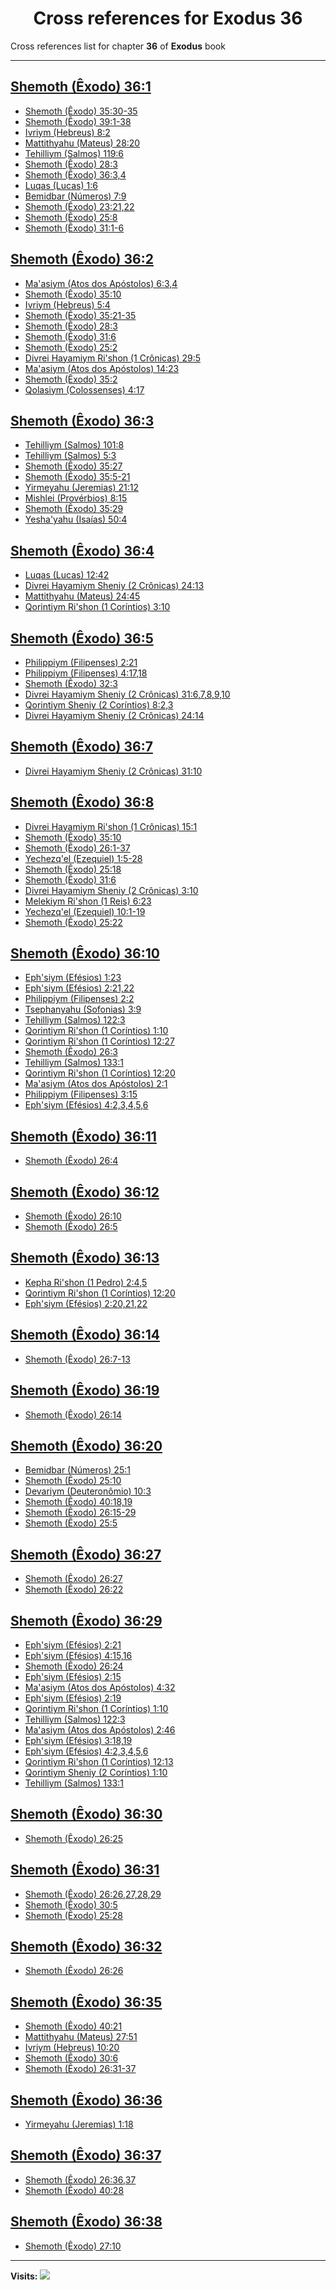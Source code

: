 <div align="center">

# Cross references for **Exodus 36**
</div>

Cross references list for chapter **36** of **Exodus** book

---

<h2 id="1"><a href="https://bible.ozzuu.com/pt_yah/Exo/36#1" target="_blank">Shemoth (Êxodo) 36:1</a></h2>

- [Shemoth (Êxodo) 35:30-35](https://bible.ozzuu.com/pt_yah/Exo/35#30)
- [Shemoth (Êxodo) 39:1-38](https://bible.ozzuu.com/pt_yah/Exo/39#1)
- [Ivriym (Hebreus) 8:2](https://bible.ozzuu.com/pt_yah/Heb/8#2)
- [Mattithyahu (Mateus) 28:20](https://bible.ozzuu.com/pt_yah/Mat/28#20)
- [Tehilliym (Salmos) 119:6](https://bible.ozzuu.com/pt_yah/Psa/119#6)
- [Shemoth (Êxodo) 28:3](https://bible.ozzuu.com/pt_yah/Exo/28#3)
- [Shemoth (Êxodo) 36:3,4](https://bible.ozzuu.com/pt_yah/Exo/36#3)
- [Luqas (Lucas) 1:6](https://bible.ozzuu.com/pt_yah/Luk/1#6)
- [Bemidbar (Números) 7:9](https://bible.ozzuu.com/pt_yah/Num/7#9)
- [Shemoth (Êxodo) 23:21,22](https://bible.ozzuu.com/pt_yah/Exo/23#21)
- [Shemoth (Êxodo) 25:8](https://bible.ozzuu.com/pt_yah/Exo/25#8)
- [Shemoth (Êxodo) 31:1-6](https://bible.ozzuu.com/pt_yah/Exo/31#1)
<h2 id="2"><a href="https://bible.ozzuu.com/pt_yah/Exo/36#2" target="_blank">Shemoth (Êxodo) 36:2</a></h2>

- [Ma'asiym (Atos dos Apóstolos) 6:3,4](https://bible.ozzuu.com/pt_yah/Act/6#3)
- [Shemoth (Êxodo) 35:10](https://bible.ozzuu.com/pt_yah/Exo/35#10)
- [Ivriym (Hebreus) 5:4](https://bible.ozzuu.com/pt_yah/Heb/5#4)
- [Shemoth (Êxodo) 35:21-35](https://bible.ozzuu.com/pt_yah/Exo/35#21)
- [Shemoth (Êxodo) 28:3](https://bible.ozzuu.com/pt_yah/Exo/28#3)
- [Shemoth (Êxodo) 31:6](https://bible.ozzuu.com/pt_yah/Exo/31#6)
- [Shemoth (Êxodo) 25:2](https://bible.ozzuu.com/pt_yah/Exo/25#2)
- [Divrei Hayamiym Ri'shon (1 Crônicas) 29:5](https://bible.ozzuu.com/pt_yah/1Ch/29#5)
- [Ma'asiym (Atos dos Apóstolos) 14:23](https://bible.ozzuu.com/pt_yah/Act/14#23)
- [Shemoth (Êxodo) 35:2](https://bible.ozzuu.com/pt_yah/Exo/35#2)
- [Qolasiym (Colossenses) 4:17](https://bible.ozzuu.com/pt_yah/Col/4#17)
<h2 id="3"><a href="https://bible.ozzuu.com/pt_yah/Exo/36#3" target="_blank">Shemoth (Êxodo) 36:3</a></h2>

- [Tehilliym (Salmos) 101:8](https://bible.ozzuu.com/pt_yah/Psa/101#8)
- [Tehilliym (Salmos) 5:3](https://bible.ozzuu.com/pt_yah/Psa/5#3)
- [Shemoth (Êxodo) 35:27](https://bible.ozzuu.com/pt_yah/Exo/35#27)
- [Shemoth (Êxodo) 35:5-21](https://bible.ozzuu.com/pt_yah/Exo/35#5)
- [Yirmeyahu (Jeremias) 21:12](https://bible.ozzuu.com/pt_yah/Jer/21#12)
- [Mishlei (Provérbios) 8:15](https://bible.ozzuu.com/pt_yah/Pro/8#15)
- [Shemoth (Êxodo) 35:29](https://bible.ozzuu.com/pt_yah/Exo/35#29)
- [Yesha'yahu (Isaías) 50:4](https://bible.ozzuu.com/pt_yah/Isa/50#4)
<h2 id="4"><a href="https://bible.ozzuu.com/pt_yah/Exo/36#4" target="_blank">Shemoth (Êxodo) 36:4</a></h2>

- [Luqas (Lucas) 12:42](https://bible.ozzuu.com/pt_yah/Luk/12#42)
- [Divrei Hayamiym Sheniy (2 Crônicas) 24:13](https://bible.ozzuu.com/pt_yah/2Ch/24#13)
- [Mattithyahu (Mateus) 24:45](https://bible.ozzuu.com/pt_yah/Mat/24#45)
- [Qorintiym Ri'shon (1 Coríntios) 3:10](https://bible.ozzuu.com/pt_yah/1Co/3#10)
<h2 id="5"><a href="https://bible.ozzuu.com/pt_yah/Exo/36#5" target="_blank">Shemoth (Êxodo) 36:5</a></h2>

- [Philippiym (Filipenses) 2:21](https://bible.ozzuu.com/pt_yah/Php/2#21)
- [Philippiym (Filipenses) 4:17,18](https://bible.ozzuu.com/pt_yah/Php/4#17)
- [Shemoth (Êxodo) 32:3](https://bible.ozzuu.com/pt_yah/Exo/32#3)
- [Divrei Hayamiym Sheniy (2 Crônicas) 31:6,7,8,9,10](https://bible.ozzuu.com/pt_yah/2Ch/31#6)
- [Qorintiym Sheniy (2 Coríntios) 8:2,3](https://bible.ozzuu.com/pt_yah/2Co/8#2)
- [Divrei Hayamiym Sheniy (2 Crônicas) 24:14](https://bible.ozzuu.com/pt_yah/2Ch/24#14)
<h2 id="7"><a href="https://bible.ozzuu.com/pt_yah/Exo/36#7" target="_blank">Shemoth (Êxodo) 36:7</a></h2>

- [Divrei Hayamiym Sheniy (2 Crônicas) 31:10](https://bible.ozzuu.com/pt_yah/2Ch/31#10)
<h2 id="8"><a href="https://bible.ozzuu.com/pt_yah/Exo/36#8" target="_blank">Shemoth (Êxodo) 36:8</a></h2>

- [Divrei Hayamiym Ri'shon (1 Crônicas) 15:1](https://bible.ozzuu.com/pt_yah/1Ch/15#1)
- [Shemoth (Êxodo) 35:10](https://bible.ozzuu.com/pt_yah/Exo/35#10)
- [Shemoth (Êxodo) 26:1-37](https://bible.ozzuu.com/pt_yah/Exo/26#1)
- [Yechezq'el (Ezequiel) 1:5-28](https://bible.ozzuu.com/pt_yah/Eze/1#5)
- [Shemoth (Êxodo) 25:18](https://bible.ozzuu.com/pt_yah/Exo/25#18)
- [Shemoth (Êxodo) 31:6](https://bible.ozzuu.com/pt_yah/Exo/31#6)
- [Divrei Hayamiym Sheniy (2 Crônicas) 3:10](https://bible.ozzuu.com/pt_yah/2Ch/3#10)
- [Melekiym Ri'shon (1 Reis) 6:23](https://bible.ozzuu.com/pt_yah/1Ki/6#23)
- [Yechezq'el (Ezequiel) 10:1-19](https://bible.ozzuu.com/pt_yah/Eze/10#1)
- [Shemoth (Êxodo) 25:22](https://bible.ozzuu.com/pt_yah/Exo/25#22)
<h2 id="10"><a href="https://bible.ozzuu.com/pt_yah/Exo/36#10" target="_blank">Shemoth (Êxodo) 36:10</a></h2>

- [Eph'siym (Efésios) 1:23](https://bible.ozzuu.com/pt_yah/Eph/1#23)
- [Eph'siym (Efésios) 2:21,22](https://bible.ozzuu.com/pt_yah/Eph/2#21)
- [Philippiym (Filipenses) 2:2](https://bible.ozzuu.com/pt_yah/Php/2#2)
- [Tsephanyahu (Sofonias) 3:9](https://bible.ozzuu.com/pt_yah/Zep/3#9)
- [Tehilliym (Salmos) 122:3](https://bible.ozzuu.com/pt_yah/Psa/122#3)
- [Qorintiym Ri'shon (1 Coríntios) 1:10](https://bible.ozzuu.com/pt_yah/1Co/1#10)
- [Qorintiym Ri'shon (1 Coríntios) 12:27](https://bible.ozzuu.com/pt_yah/1Co/12#27)
- [Shemoth (Êxodo) 26:3](https://bible.ozzuu.com/pt_yah/Exo/26#3)
- [Tehilliym (Salmos) 133:1](https://bible.ozzuu.com/pt_yah/Psa/133#1)
- [Qorintiym Ri'shon (1 Coríntios) 12:20](https://bible.ozzuu.com/pt_yah/1Co/12#20)
- [Ma'asiym (Atos dos Apóstolos) 2:1](https://bible.ozzuu.com/pt_yah/Act/2#1)
- [Philippiym (Filipenses) 3:15](https://bible.ozzuu.com/pt_yah/Php/3#15)
- [Eph'siym (Efésios) 4:2,3,4,5,6](https://bible.ozzuu.com/pt_yah/Eph/4#2)
<h2 id="11"><a href="https://bible.ozzuu.com/pt_yah/Exo/36#11" target="_blank">Shemoth (Êxodo) 36:11</a></h2>

- [Shemoth (Êxodo) 26:4](https://bible.ozzuu.com/pt_yah/Exo/26#4)
<h2 id="12"><a href="https://bible.ozzuu.com/pt_yah/Exo/36#12" target="_blank">Shemoth (Êxodo) 36:12</a></h2>

- [Shemoth (Êxodo) 26:10](https://bible.ozzuu.com/pt_yah/Exo/26#10)
- [Shemoth (Êxodo) 26:5](https://bible.ozzuu.com/pt_yah/Exo/26#5)
<h2 id="13"><a href="https://bible.ozzuu.com/pt_yah/Exo/36#13" target="_blank">Shemoth (Êxodo) 36:13</a></h2>

- [Kepha Ri'shon (1 Pedro) 2:4,5](https://bible.ozzuu.com/pt_yah/1Pe/2#4)
- [Qorintiym Ri'shon (1 Coríntios) 12:20](https://bible.ozzuu.com/pt_yah/1Co/12#20)
- [Eph'siym (Efésios) 2:20,21,22](https://bible.ozzuu.com/pt_yah/Eph/2#20)
<h2 id="14"><a href="https://bible.ozzuu.com/pt_yah/Exo/36#14" target="_blank">Shemoth (Êxodo) 36:14</a></h2>

- [Shemoth (Êxodo) 26:7-13](https://bible.ozzuu.com/pt_yah/Exo/26#7)
<h2 id="19"><a href="https://bible.ozzuu.com/pt_yah/Exo/36#19" target="_blank">Shemoth (Êxodo) 36:19</a></h2>

- [Shemoth (Êxodo) 26:14](https://bible.ozzuu.com/pt_yah/Exo/26#14)
<h2 id="20"><a href="https://bible.ozzuu.com/pt_yah/Exo/36#20" target="_blank">Shemoth (Êxodo) 36:20</a></h2>

- [Bemidbar (Números) 25:1](https://bible.ozzuu.com/pt_yah/Num/25#1)
- [Shemoth (Êxodo) 25:10](https://bible.ozzuu.com/pt_yah/Exo/25#10)
- [Devariym (Deuteronômio) 10:3](https://bible.ozzuu.com/pt_yah/Deu/10#3)
- [Shemoth (Êxodo) 40:18,19](https://bible.ozzuu.com/pt_yah/Exo/40#18)
- [Shemoth (Êxodo) 26:15-29](https://bible.ozzuu.com/pt_yah/Exo/26#15)
- [Shemoth (Êxodo) 25:5](https://bible.ozzuu.com/pt_yah/Exo/25#5)
<h2 id="27"><a href="https://bible.ozzuu.com/pt_yah/Exo/36#27" target="_blank">Shemoth (Êxodo) 36:27</a></h2>

- [Shemoth (Êxodo) 26:27](https://bible.ozzuu.com/pt_yah/Exo/26#27)
- [Shemoth (Êxodo) 26:22](https://bible.ozzuu.com/pt_yah/Exo/26#22)
<h2 id="29"><a href="https://bible.ozzuu.com/pt_yah/Exo/36#29" target="_blank">Shemoth (Êxodo) 36:29</a></h2>

- [Eph'siym (Efésios) 2:21](https://bible.ozzuu.com/pt_yah/Eph/2#21)
- [Eph'siym (Efésios) 4:15,16](https://bible.ozzuu.com/pt_yah/Eph/4#15)
- [Shemoth (Êxodo) 26:24](https://bible.ozzuu.com/pt_yah/Exo/26#24)
- [Eph'siym (Efésios) 2:15](https://bible.ozzuu.com/pt_yah/Eph/2#15)
- [Ma'asiym (Atos dos Apóstolos) 4:32](https://bible.ozzuu.com/pt_yah/Act/4#32)
- [Eph'siym (Efésios) 2:19](https://bible.ozzuu.com/pt_yah/Eph/2#19)
- [Qorintiym Ri'shon (1 Coríntios) 1:10](https://bible.ozzuu.com/pt_yah/1Co/1#10)
- [Tehilliym (Salmos) 122:3](https://bible.ozzuu.com/pt_yah/Psa/122#3)
- [Ma'asiym (Atos dos Apóstolos) 2:46](https://bible.ozzuu.com/pt_yah/Act/2#46)
- [Eph'siym (Efésios) 3:18,19](https://bible.ozzuu.com/pt_yah/Eph/3#18)
- [Eph'siym (Efésios) 4:2,3,4,5,6](https://bible.ozzuu.com/pt_yah/Eph/4#2)
- [Qorintiym Ri'shon (1 Coríntios) 12:13](https://bible.ozzuu.com/pt_yah/1Co/12#13)
- [Qorintiym Sheniy (2 Coríntios) 1:10](https://bible.ozzuu.com/pt_yah/2Co/1#10)
- [Tehilliym (Salmos) 133:1](https://bible.ozzuu.com/pt_yah/Psa/133#1)
<h2 id="30"><a href="https://bible.ozzuu.com/pt_yah/Exo/36#30" target="_blank">Shemoth (Êxodo) 36:30</a></h2>

- [Shemoth (Êxodo) 26:25](https://bible.ozzuu.com/pt_yah/Exo/26#25)
<h2 id="31"><a href="https://bible.ozzuu.com/pt_yah/Exo/36#31" target="_blank">Shemoth (Êxodo) 36:31</a></h2>

- [Shemoth (Êxodo) 26:26,27,28,29](https://bible.ozzuu.com/pt_yah/Exo/26#26)
- [Shemoth (Êxodo) 30:5](https://bible.ozzuu.com/pt_yah/Exo/30#5)
- [Shemoth (Êxodo) 25:28](https://bible.ozzuu.com/pt_yah/Exo/25#28)
<h2 id="32"><a href="https://bible.ozzuu.com/pt_yah/Exo/36#32" target="_blank">Shemoth (Êxodo) 36:32</a></h2>

- [Shemoth (Êxodo) 26:26](https://bible.ozzuu.com/pt_yah/Exo/26#26)
<h2 id="35"><a href="https://bible.ozzuu.com/pt_yah/Exo/36#35" target="_blank">Shemoth (Êxodo) 36:35</a></h2>

- [Shemoth (Êxodo) 40:21](https://bible.ozzuu.com/pt_yah/Exo/40#21)
- [Mattithyahu (Mateus) 27:51](https://bible.ozzuu.com/pt_yah/Mat/27#51)
- [Ivriym (Hebreus) 10:20](https://bible.ozzuu.com/pt_yah/Heb/10#20)
- [Shemoth (Êxodo) 30:6](https://bible.ozzuu.com/pt_yah/Exo/30#6)
- [Shemoth (Êxodo) 26:31-37](https://bible.ozzuu.com/pt_yah/Exo/26#31)
<h2 id="36"><a href="https://bible.ozzuu.com/pt_yah/Exo/36#36" target="_blank">Shemoth (Êxodo) 36:36</a></h2>

- [Yirmeyahu (Jeremias) 1:18](https://bible.ozzuu.com/pt_yah/Jer/1#18)
<h2 id="37"><a href="https://bible.ozzuu.com/pt_yah/Exo/36#37" target="_blank">Shemoth (Êxodo) 36:37</a></h2>

- [Shemoth (Êxodo) 26:36,37](https://bible.ozzuu.com/pt_yah/Exo/26#36)
- [Shemoth (Êxodo) 40:28](https://bible.ozzuu.com/pt_yah/Exo/40#28)
<h2 id="38"><a href="https://bible.ozzuu.com/pt_yah/Exo/36#38" target="_blank">Shemoth (Êxodo) 36:38</a></h2>

- [Shemoth (Êxodo) 27:10](https://bible.ozzuu.com/pt_yah/Exo/27#10)


---

**Visits:**
![](https://profile-counter.glitch.me/visitCounter_crossrefs2/count.svg)
